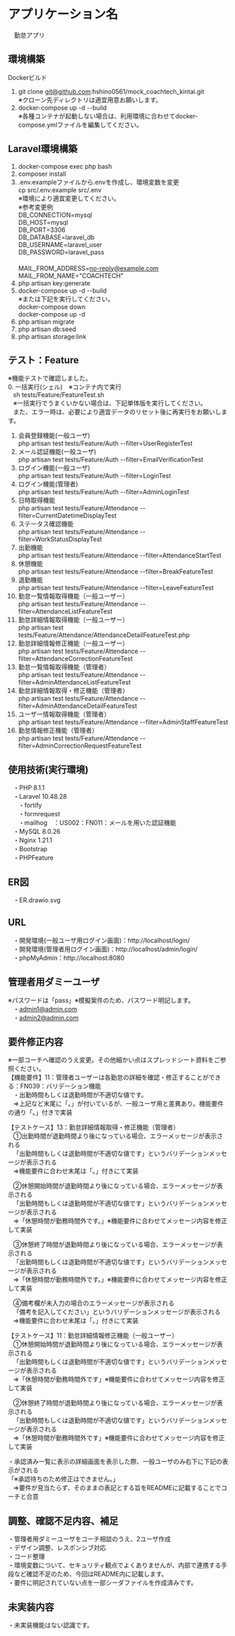 # アプリケーション名
　勤怠アプリ
## 環境構築

Dockerビルド</br>
1. git clone git@github.com:hshino0561/mock_coachtech_kintai.git</br>
※クローン先ディレクトリは適宜用意お願いします。
2. docker-compose up -d --build</br>
※各種コンテナが起動しない場合は、利用環境に合わせてdocker-compose.ymlファイルを編集してください。

## Laravel環境構築</br>
1. docker-compose exec php bash</br>
2. composer install</br>
3. .env.exampleファイルから.envを作成し、環境変数を変更</br>
cp src/.env.example src/.env</br>
※環境により適宜変更してください。</br>
※参考変更例</br>
DB_CONNECTION=mysql</br>
DB_HOST=mysql</br>
DB_PORT=3306</br>
DB_DATABASE=laravel_db</br>
DB_USERNAME=laravel_user</br>
DB_PASSWORD=laravel_pass</br>
　　    
MAIL_FROM_ADDRESS=no-reply@example.com</br>
MAIL_FROM_NAME="COACHTECH"</br>
4. php artisan key:generate
5. docker-compose up -d --build</br>
※または下記を実行してください。</br>
docker-compose down</br>
docker-compose up -d</br>
6. php artisan migrate
7. php artisan db:seed
8. php artisan storage:link

## テスト：Feature
※機能テストで確認しました。</br>
0. 一括実行(シェル)　※コンテナ内で実行</br>
&nbsp;&nbsp;&nbsp;sh tests/Feature/FeatureTest.sh</br>
&nbsp;&nbsp;&nbsp;※一括実行でうまくいかない場合は、下記単体版を実行してください。</br>
&nbsp;&nbsp;&nbsp;また、エラー時は、必要により適宜データのリセット後に再実行をお願いします。</br>
1. 会員登録機能(一般ユーザ)</br>
php artisan test tests/Feature/Auth --filter=UserRegisterTest</br>
2. メール認証機能(一般ユーザ)</br>
php artisan test tests/Feature/Auth --filter=EmailVerificationTest</br>
3. ログイン機能(一般ユーザ)</br>
php artisan test tests/Feature/Auth --filter=LoginTest</br>
4. ログイン機能(管理者)</br>
php artisan test tests/Feature/Auth --filter=AdminLoginTest</br>
5. 日時取得機能</br>
php artisan test tests/Feature/Attendance --filter=CurrentDatetimeDisplayTest</br>
6. ステータス確認機能</br>
php artisan test tests/Feature/Attendance --filter=WorkStatusDisplayTest</br>
7. 出勤機能</br>
php artisan test tests/Feature/Attendance --filter=AttendanceStartTest</br>
8. 休憩機能</br>
php artisan test tests/Feature/Attendance --filter=BreakFeatureTest</br>
9. 退勤機能</br>
php artisan test tests/Feature/Attendance --filter=LeaveFeatureTest</br>
10. 勤怠一覧情報取得機能（一般ユーザー）</br>
php artisan test tests/Feature/Attendance --filter=AttendanceListFeatureTest</br>
11. 勤怠詳細情報取得機能（一般ユーザー）</br>
php artisan test tests/Feature/Attendance/AttendanceDetailFeatureTest.php</br>
12. 勤怠詳細情報修正機能（一般ユーザー）</br>
php artisan test tests/Feature/Attendance --filter=AttendanceCorrectionFeatureTest</br>
13. 勤怠一覧情報取得機能（管理者）</br>
php artisan test tests/Feature/Attendance --filter=AdminAttendanceListFeatureTest </br>
14. 勤怠詳細情報取得・修正機能（管理者）</br>
php artisan test tests/Feature/Attendance --filter=AdminAttendanceDetailFeatureTest</br>
15. ユーザー情報取得機能（管理者）</br>
php artisan test tests/Feature/Attendance --filter=AdminStaffFeatureTest</br>
16. 勤怠情報修正機能（管理者）</br>
php artisan test tests/Feature/Attendance --filter=AdminCorrectionRequestFeatureTest

## 使用技術(実行環境)
&nbsp;&nbsp;&nbsp;・PHP 8.1.1</br>
&nbsp;&nbsp;&nbsp;・Laravel 10.48.28</br>
&nbsp;&nbsp;&nbsp;&nbsp;&nbsp;&nbsp;・fortify</br>
&nbsp;&nbsp;&nbsp;&nbsp;&nbsp;&nbsp;・formrequest</br>
&nbsp;&nbsp;&nbsp;&nbsp;&nbsp;&nbsp;・mailhog　：US002：FN011：メールを用いた認証機能</br>
&nbsp;&nbsp;&nbsp;・MySQL 8.0.26</br>
&nbsp;&nbsp;&nbsp;・Nginx 1.21.1</br>
&nbsp;&nbsp;&nbsp;・Bootstrap</br>
&nbsp;&nbsp;&nbsp;・PHPFeature</br>

## ER図
&nbsp;&nbsp;&nbsp;・ER.drawio.svg</br>

## URL
&nbsp;&nbsp;&nbsp;・開発環境(一般ユーザ用ログイン画面)：http://localhost/login/</br>
&nbsp;&nbsp;&nbsp;・開発環境(管理者用ログイン画面)：http://localhost/admin/login/</br>
&nbsp;&nbsp;&nbsp;・phpMyAdmin：http://localhost:8080</br>

## 管理者用ダミーユーザ
※パスワードは「pass」※模擬案件のため、パスワード明記します。</br>
&nbsp;&nbsp;&nbsp;・admin1@admin.com</br>
&nbsp;&nbsp;&nbsp;・admin2@admin.com

## 要件修正内容
※一部コーチへ確認のうえ変更。その他細かい点はスプレッドシート資料をご参照ください。</br>
【機能要件】11：管理者ユーザーは各勤怠の詳細を確認・修正することができる：FN039：バリデーション機能</br>
&nbsp;&nbsp;&nbsp;・出勤時間もしくは退勤時間が不適切な値です。</br>
&nbsp;&nbsp;&nbsp;⇒上記など末尾に「。」が付いているが、一般ユーザ用と差異あり。機能要件の通り「。」付きで実装

【テストケース】13：勤怠詳細情報取得・修正機能（管理者）</br>
&nbsp;&nbsp;&nbsp;①出勤時間が退勤時間より後になっている場合、エラーメッセージが表示される</br>
&nbsp;&nbsp;&nbsp;「出勤時間もしくは退勤時間が不適切な値です」というバリデーションメッセージが表示される</br>
&nbsp;&nbsp;&nbsp;⇒機能要件に合わせ末尾は「。」付きにて実装</br>

&nbsp;&nbsp;&nbsp;②休憩開始時間が退勤時間より後になっている場合、エラーメッセージが表示される</br>
&nbsp;&nbsp;&nbsp;「出勤時間もしくは退勤時間が不適切な値です」というバリデーションメッセージが表示される</br>
&nbsp;&nbsp;&nbsp;⇒「休憩時間が勤務時間外です。」※機能要件に合わせてメッセージ内容を修正して実装

&nbsp;&nbsp;&nbsp;③休憩終了時間が退勤時間より後になっている場合、エラーメッセージが表示される</br>
&nbsp;&nbsp;&nbsp;「出勤時間もしくは退勤時間が不適切な値です」というバリデーションメッセージが表示される</br>
&nbsp;&nbsp;&nbsp;⇒「休憩時間が勤務時間外です。」※機能要件に合わせてメッセージ内容を修正して実装</br>

&nbsp;&nbsp;&nbsp;④備考欄が未入力の場合のエラーメッセージが表示される</br>
&nbsp;&nbsp;&nbsp;「備考を記入してください」というバリデーションメッセージが表示される</br>
&nbsp;&nbsp;&nbsp;⇒機能要件に合わせ末尾は「。」付きにて実装

【テストケース】11：勤怠詳細情報修正機能（一般ユーザー）</br>
&nbsp;&nbsp;&nbsp;①休憩開始時間が退勤時間より後になっている場合、エラーメッセージが表示される</br>
&nbsp;&nbsp;&nbsp;「出勤時間もしくは退勤時間が不適切な値です」というバリデーションメッセージが表示される</br>
&nbsp;&nbsp;&nbsp;⇒「休憩時間が勤務時間外です」※機能要件に合わせてメッセージ内容を修正して実装

&nbsp;&nbsp;&nbsp;②休憩終了時間が退勤時間より後になっている場合、エラーメッセージが表示される</br>
&nbsp;&nbsp;&nbsp;「出勤時間もしくは退勤時間が不適切な値です」というバリデーションメッセージが表示される</br>
&nbsp;&nbsp;&nbsp;⇒「休憩時間が勤務時間外です」※機能要件に合わせてメッセージ内容を修正して実装

・承認済み一覧に表示の詳細画面を表示した際、一般ユーザのみ右下に下記の表示がされる</br>
「※承認待ちのため修正はできません。」</br>
&nbsp;&nbsp;&nbsp;⇒要件が見当たらず、そのままの表記とする旨をREADMEに記載することでコーチと合意

## 調整、確認不足内容、補足
・管理者用ダミーユーザをコーチ相談のうえ、2ユーザ作成</br>
・デザイン調整、レスポンシブ対応</br>
・コード整理</br>
・環境変数について、セキュリティ観点でよくありませんが、内部で連携する手段など確認不足のため、今回はREADME内に記載します。</br>
・要件に明記されていない点を一部シーダファイルを作成済みです。

## 未実装内容
・未実装機能はない認識です。
